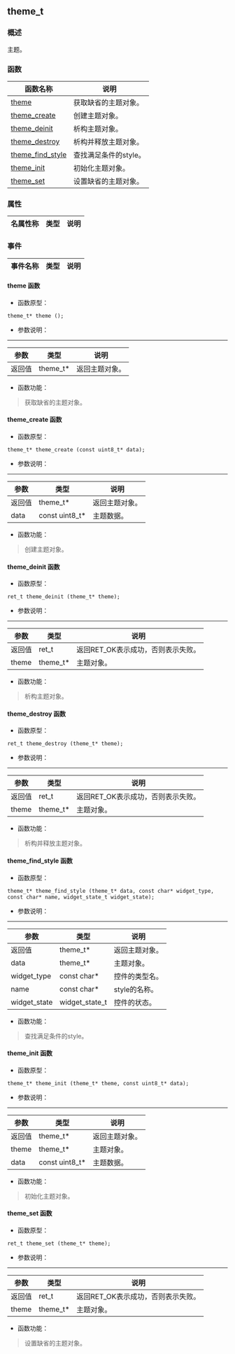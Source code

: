 ## theme\_t
### 概述
 主题。

### 函数
<p id="theme_t_methods">

| 函数名称 | 说明 | 
| -------- | ------------ | 
| <a href="#theme_t_theme">theme</a> | 获取缺省的主题对象。 |
| <a href="#theme_t_theme_create">theme\_create</a> | 创建主题对象。 |
| <a href="#theme_t_theme_deinit">theme\_deinit</a> | 析构主题对象。 |
| <a href="#theme_t_theme_destroy">theme\_destroy</a> | 析构并释放主题对象。 |
| <a href="#theme_t_theme_find_style">theme\_find\_style</a> | 查找满足条件的style。 |
| <a href="#theme_t_theme_init">theme\_init</a> | 初始化主题对象。 |
| <a href="#theme_t_theme_set">theme\_set</a> | 设置缺省的主题对象。 |
### 属性
<p id="theme_t_properties">

| 名属性称 | 类型 | 说明 | 
| -------- | ----- | ------------ | 
### 事件
<p id="theme_t_events">

| 事件名称 | 类型  | 说明 | 
| -------- | ----- | ------- | 
#### theme 函数
* 函数原型：

```
theme_t* theme ();
```

* 参数说明：

-----------------------

| 参数 | 类型 | 说明 |
| -------- | ----- | --------- |
| 返回值 | theme\_t* | 返回主题对象。 |
* 函数功能：

> <p id="theme_t_theme"> 获取缺省的主题对象。



#### theme\_create 函数
* 函数原型：

```
theme_t* theme_create (const uint8_t* data);
```

* 参数说明：

-----------------------

| 参数 | 类型 | 说明 |
| -------- | ----- | --------- |
| 返回值 | theme\_t* | 返回主题对象。 |
| data | const uint8\_t* | 主题数据。 |
* 函数功能：

> <p id="theme_t_theme_create"> 创建主题对象。




#### theme\_deinit 函数
* 函数原型：

```
ret_t theme_deinit (theme_t* theme);
```

* 参数说明：

-----------------------

| 参数 | 类型 | 说明 |
| -------- | ----- | --------- |
| 返回值 | ret\_t | 返回RET\_OK表示成功，否则表示失败。 |
| theme | theme\_t* | 主题对象。 |
* 函数功能：

> <p id="theme_t_theme_deinit"> 析构主题对象。




#### theme\_destroy 函数
* 函数原型：

```
ret_t theme_destroy (theme_t* theme);
```

* 参数说明：

-----------------------

| 参数 | 类型 | 说明 |
| -------- | ----- | --------- |
| 返回值 | ret\_t | 返回RET\_OK表示成功，否则表示失败。 |
| theme | theme\_t* | 主题对象。 |
* 函数功能：

> <p id="theme_t_theme_destroy"> 析构并释放主题对象。




#### theme\_find\_style 函数
* 函数原型：

```
theme_t* theme_find_style (theme_t* data, const char* widget_type, const char* name, widget_state_t widget_state);
```

* 参数说明：

-----------------------

| 参数 | 类型 | 说明 |
| -------- | ----- | --------- |
| 返回值 | theme\_t* | 返回主题对象。 |
| data | theme\_t* | 主题对象。 |
| widget\_type | const char* | 控件的类型名。 |
| name | const char* | style的名称。 |
| widget\_state | widget\_state\_t | 控件的状态。 |
* 函数功能：

> <p id="theme_t_theme_find_style"> 查找满足条件的style。




#### theme\_init 函数
* 函数原型：

```
theme_t* theme_init (theme_t* theme, const uint8_t* data);
```

* 参数说明：

-----------------------

| 参数 | 类型 | 说明 |
| -------- | ----- | --------- |
| 返回值 | theme\_t* | 返回主题对象。 |
| theme | theme\_t* | 主题对象。 |
| data | const uint8\_t* | 主题数据。 |
* 函数功能：

> <p id="theme_t_theme_init"> 初始化主题对象。




#### theme\_set 函数
* 函数原型：

```
ret_t theme_set (theme_t* theme);
```

* 参数说明：

-----------------------

| 参数 | 类型 | 说明 |
| -------- | ----- | --------- |
| 返回值 | ret\_t | 返回RET\_OK表示成功，否则表示失败。 |
| theme | theme\_t* | 主题对象。 |
* 函数功能：

> <p id="theme_t_theme_set"> 设置缺省的主题对象。




